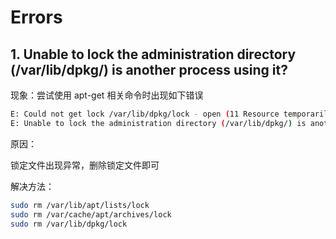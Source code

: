 # Errors 

## 1. Unable to lock the administration directory (/var/lib/dpkg/) is another process using it?

现象：尝试使用 apt-get 相关命令时出现如下错误

~~~bash
E: Could not get lock /var/lib/dpkg/lock - open (11 Resource temporarily unavailable)
E: Unable to lock the administration directory (/var/lib/dpkg/) is another process using it?  
~~~

原因：

锁定文件出现异常，删除锁定文件即可

解决方法：

~~~bash
sudo rm /var/lib/apt/lists/lock
sudo rm /var/cache/apt/archives/lock
sudo rm /var/lib/dpkg/lock
~~~